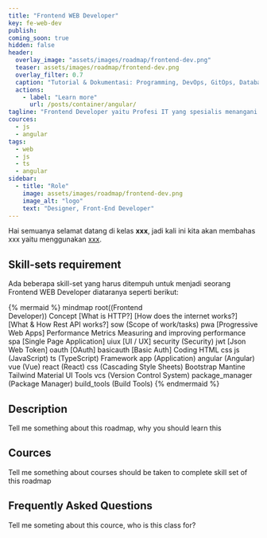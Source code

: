 ```yaml
---
title: "Frontend WEB Developer"
key: fe-web-dev
publish: 
coming_soon: true
hidden: false
header:
  overlay_image: "assets/images/roadmap/frontend-dev.png"
  teaser: assets/images/roadmap/frontend-dev.png
  overlay_filter: 0.7
  caption: "Tutorial & Dokumentasi: Programming, DevOps, GitOps, Database, & Servers"
  actions:
    - label: "Learn more"
      url: /posts/container/angular/
tagline: "Frontend Developer yaitu Profesi IT yang spesialis menangani graphical user interface dari suatu website dengan menggunakan HTML, Javascript dan CSS berserta frameworknya"
cources:
  - js
  - angular
tags:
  - web
  - js
  - ts
  - angular
sidebar:
  - title: "Role"
    image: assets/images/roadmap/frontend-dev.png
    image_alt: "logo"
    text: "Designer, Front-End Developer"
---
```


Hai semuanya selamat datang di kelas **xxx**, jadi kali ini kita akan membahas xxx yaitu menggunakan [xxx](link). 

<!--more-->

## Skill-sets requirement

Ada beberapa skill-set yang harus ditempuh untuk menjadi seorang Frontend WEB Developer diataranya seperti berikut:

{% mermaid %}
mindmap
  root((Frontend <br>Developer))
    Concept
      [What is HTTP?]
      [How does the internet works?]
      [What & How Rest API works?]
    sow (Scope of work/tasks)
      pwa [Progressive Web Apps]
        Performance Metrics
        Measuring and improving performance
      spa [Single Page Application]
      uiux [UI / UX]
      security (Security)
        jwt [Json Web Token]
        oauth [OAuth]
        basicauth [Basic Auth]
    Coding
      HTML
      css
      js (JavaScript)
      ts (TypeScript)
    Framework
      app (Application)
        angular (Angular)
        vue (Vue)
        react (React)
      css (Cascading Style Sheets)
        Bootstrap
        Mantine
        Tailwind
        Material UI
    Tools
      vcs (Version Control System)
      package_manager (Package Manager)
      build_tools (Build Tools)
{% endmermaid %}

## Description

Tell me something about this roadmap, why you should learn this

## Cources

Tell me something about courses should be taken to complete skill set of this roadmap

## Frequently Asked Questions

Tell me someting about this cource, who is this class for?